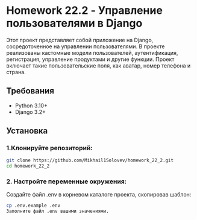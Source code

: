 # Homework 22.2 - Управление пользователями в Django

Этот проект представляет собой приложение на Django, сосредоточенное на управлении пользователями. В проекте реализованы кастомные модели пользователей, аутентификация, регистрация, управление продуктами и другие функции. Проект включает такие пользовательские поля, как аватар, номер телефона и страна.

## Требования
- Python 3.10+
- Django 3.2+


## Установка

### 1.Клонируйте репозиторий:
```bash
git clone https://github.com/Mikhail1Solovev/homework_22_2.git
cd homework_22_2
```

### 2. Настройте переменные окружения:
Создайте файл .env в корневом каталоге проекта, скопировав шаблон:

```bash
cp .env.example .env
Заполните файл .env вашими значениями.